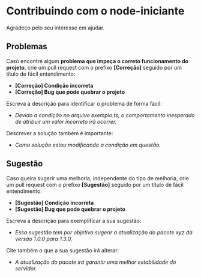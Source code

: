 # Contribuindo com o node-iniciante
Agradeço pelo seu interesse em ajudar.

## Problemas
Caso encontre algum **problema que impeça o correto funcionamento do projeto**, crie um pull request com o prefixo **[Correção]** seguido por um título de fácil entendimento:  
- **[Correção] Condição incorreta**
- **[Correção] Bug que pode quebrar o projeto**

Escreva a descrição para identificar o problema de forma fácil:  
- _Devido a condição no arquivo exemplo.ts, o comportamento inesperado de atribuir um valor incorreto irá ocorrer._  

Descrever a solução também é importante:  
- _Como solução estou modificando a condição em questão._  

## Sugestão
Caso queira sugerir uma melhoria, independente do tipo de melhoria, crie um pull request com o prefixo **[Sugestão]** seguido por um título de fácil entendimento:  
- **[Sugestão] Condição incorreta**
- **[Sugestão] Bug que pode quebrar o projeto**

Escreva a descrição para exemplificar a sua sugestão:  
- _Essa sugestão tem por objetivo sugerir a atualização do pacote xyz da versão 1.0.0 para 1.3.0._  

Cite também o que a sua sugestão irá alterar:  
- _A atualização do pacote irá garantir uma melhor estabilidade do servidor._
